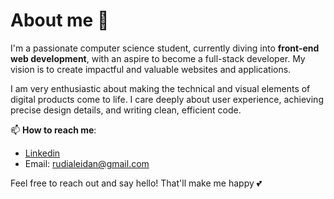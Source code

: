 # About me 🌸

I'm a passionate computer science student, currently diving into **front-end web development**, with an aspire to become a full-stack developer. My vision is to create impactful and valuable websites and applications.

I am very enthusiastic about making the technical and visual elements of digital products come to life. I care deeply about user experience, achieving precise design details, and writing clean, efficient code.

📫 **How to reach me**:

- [Linkedin](https://www.linkedin.com/in/rody-aleidan-9a479b2b0/)
- Email: rudialeidan@gmail.com

Feel free to reach out and say hello! That'll make me happy 💕
